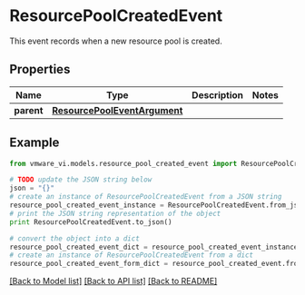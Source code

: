# ResourcePoolCreatedEvent

This event records when a new resource pool is created. 

## Properties
Name | Type | Description | Notes
------------ | ------------- | ------------- | -------------
**parent** | [**ResourcePoolEventArgument**](ResourcePoolEventArgument.md) |  | 

## Example

```python
from vmware_vi.models.resource_pool_created_event import ResourcePoolCreatedEvent

# TODO update the JSON string below
json = "{}"
# create an instance of ResourcePoolCreatedEvent from a JSON string
resource_pool_created_event_instance = ResourcePoolCreatedEvent.from_json(json)
# print the JSON string representation of the object
print ResourcePoolCreatedEvent.to_json()

# convert the object into a dict
resource_pool_created_event_dict = resource_pool_created_event_instance.to_dict()
# create an instance of ResourcePoolCreatedEvent from a dict
resource_pool_created_event_form_dict = resource_pool_created_event.from_dict(resource_pool_created_event_dict)
```
[[Back to Model list]](../README.md#documentation-for-models) [[Back to API list]](../README.md#documentation-for-api-endpoints) [[Back to README]](../README.md)


